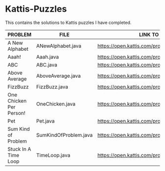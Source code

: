 # Kattis-Puzzles

This contains the solutions to Kattis puzzles I have completed. 


|PROBLEM|FILE|LINK TO KATTIS|
|---|---|---|
|A New Alphabet|ANewAlphabet.java|https://open.kattis.com/problems/anewalphabet|
|Aaah!|Aaah.java|https://open.kattis.com/problems/aaah|
|ABC|ABC.java|https://open.kattis.com/problems/abc|
|Above Average|AboveAverage.java|https://open.kattis.com/problems/aboveaverage|
|FizzBuzz|FizzBuzz.java|https://open.kattis.com/problems/fizzbuzz|
|One Chicken Per Person!|OneChicken.java|https://open.kattis.com/problems/onechicken|
|Pet|Pet.java|https://open.kattis.com/problems/pet|
|Sum Kind of Problem|SumKindOfProblem.java|https://open.kattis.com/problems/sumkindofproblem|
|Stuck In A Time Loop|TimeLoop.java|https://open.kattis.com/problems/timeloop|
